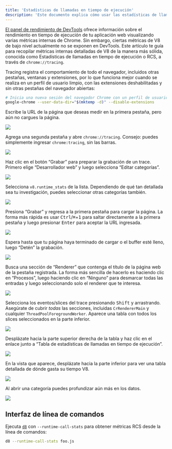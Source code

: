 ```yaml
---
title: 'Estadísticas de llamadas en tiempo de ejecución'
description: 'Este documento explica cómo usar las estadísticas de llamadas en tiempo de ejecución para obtener métricas internas detalladas de V8.'
---
```

[El panel de rendimiento de DevTools](https://developers.google.com/web/tools/chrome-devtools/evaluate-performance/) ofrece información sobre el rendimiento en tiempo de ejecución de tu aplicación web visualizando varias métricas internas de Chrome. Sin embargo, ciertas métricas de V8 de bajo nivel actualmente no se exponen en DevTools. Este artículo te guía para recopilar métricas internas detalladas de V8 de la manera más sólida, conocida como Estadísticas de llamadas en tiempo de ejecución o RCS, a través de `chrome://tracing`.

Tracing registra el comportamiento de todo el navegador, incluidos otras pestañas, ventanas y extensiones, por lo que funciona mejor cuando se realiza en un perfil de usuario limpio, con las extensiones deshabilitadas y sin otras pestañas del navegador abiertas:

```bash
# Inicia una nueva sesión del navegador Chrome con un perfil de usuario limpio y extensiones deshabilitadas
google-chrome --user-data-dir="$(mktemp -d)" --disable-extensions
```

Escribe la URL de la página que deseas medir en la primera pestaña, pero aún no cargues la página.

![](/_img/rcs/01.png)

Agrega una segunda pestaña y abre `chrome://tracing`. Consejo: puedes simplemente ingresar `chrome:tracing`, sin las barras.

![](/_img/rcs/02.png)

Haz clic en el botón “Grabar” para preparar la grabación de un trace. Primero elige “Desarrollador web” y luego selecciona “Editar categorías”.

![](/_img/rcs/03.png)

Selecciona `v8.runtime_stats` de la lista. Dependiendo de qué tan detallada sea tu investigación, puedes seleccionar otras categorías también.

![](/_img/rcs/04.png)

Presiona “Grabar” y regresa a la primera pestaña para cargar la página. La forma más rápida es usar <kbd>Ctrl</kbd>/<kbd>⌘</kbd>+<kbd>1</kbd> para saltar directamente a la primera pestaña y luego presionar <kbd>Enter</kbd> para aceptar la URL ingresada.

![](/_img/rcs/05.png)

Espera hasta que tu página haya terminado de cargar o el buffer esté lleno, luego “Detén” la grabación.

![](/_img/rcs/06.png)

Busca una sección de “Renderer” que contenga el título de la página web de la pestaña registrada. La forma más sencilla de hacerlo es haciendo clic en “Procesos”, luego haciendo clic en “Ninguno” para desmarcar todas las entradas y luego seleccionando solo el renderer que te interesa.

![](/_img/rcs/07.png)

Selecciona los eventos/slices del trace presionando <kbd>Shift</kbd> y arrastrando. Asegúrate de cubrir _todas_ las secciones, incluidas `CrRendererMain` y cualquier `ThreadPoolForegroundWorker`. Aparece una tabla con todos los slices seleccionados en la parte inferior.

![](/_img/rcs/08.png)

Desplázate hacia la parte superior derecha de la tabla y haz clic en el enlace junto a “Tabla de estadísticas de llamadas en tiempo de ejecución”.

![](/_img/rcs/09.png)

En la vista que aparece, desplázate hacia la parte inferior para ver una tabla detallada de dónde gasta su tiempo V8.

![](/_img/rcs/10.png)

Al abrir una categoría puedes profundizar aún más en los datos.

![](/_img/rcs/11.png)

## Interfaz de línea de comandos

Ejecuta [`d8`](/docs/d8) con `--runtime-call-stats` para obtener métricas RCS desde la línea de comandos:

```bash
d8 --runtime-call-stats foo.js
```
